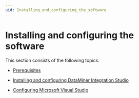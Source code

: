 ```yaml
---
uid: Installing_and_configuring_the_software
---
```


# Installing and configuring the software

This section consists of the following topics:

- [Prerequisites](xref:Prerequisites)

- [Installing and configuring DataMiner Integration Studio](xref:Installing_and_configuring_DataMiner_Integration_Studio)

- [Configuring Microsoft Visual Studio](xref:Configuring_Microsoft_Visual_Studio)
